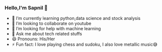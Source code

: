 ### Hello,I'm Sapnil 👋
 <!-- 
- 🔭 I’m currently working on ... -->
<!-- - 📫 How to reach me: ... -->
- 🌱 I’m currently learning python,data science and stock analysis 
- 👯 I’m looking to collaborate on youtube
- 🤔 I’m looking for help with machine learning
- 💬 Ask me about tech related stuffs 
- 😄 Pronouns: His/Her
- ⚡ Fun fact: I love playing chess and sudoku, I also love metallic music😅
          

